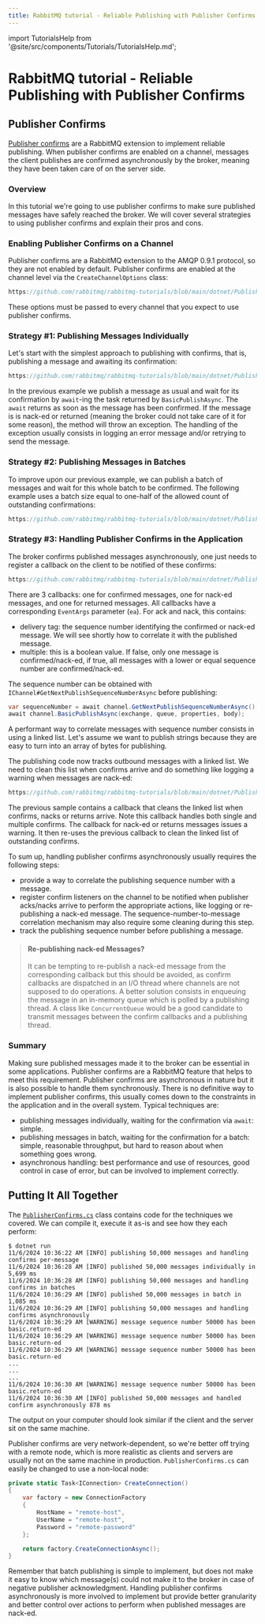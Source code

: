 ```yaml
---
title: RabbitMQ tutorial - Reliable Publishing with Publisher Confirms
---
```

<!--
Copyright (c) 2005-2024 Broadcom. All Rights Reserved. The term "Broadcom" refers to Broadcom Inc. and/or its subsidiaries.

All rights reserved. This program and the accompanying materials
are made available under the terms of the under the Apache License,
Version 2.0 (the "License”); you may not use this file except in compliance
with the License. You may obtain a copy of the License at

https://www.apache.org/licenses/LICENSE-2.0

Unless required by applicable law or agreed to in writing, software
distributed under the License is distributed on an "AS IS" BASIS,
WITHOUT WARRANTIES OR CONDITIONS OF ANY KIND, either express or implied.
See the License for the specific language governing permissions and
limitations under the License.
-->

import TutorialsHelp from '@site/src/components/Tutorials/TutorialsHelp.md';

# RabbitMQ tutorial - Reliable Publishing with Publisher Confirms

## Publisher Confirms

<TutorialsHelp/>

[Publisher confirms](/docs/confirms#publisher-confirms) are a RabbitMQ
extension to implement reliable publishing. When publisher confirms are enabled
on a channel, messages the client publishes are confirmed asynchronously by the
broker, meaning they have been taken care of on the server side.


### Overview

In this tutorial we're going to use publisher confirms to make sure published
messages have safely reached the broker. We will cover several strategies to
using publisher confirms and explain their pros and cons.


### Enabling Publisher Confirms on a Channel

Publisher confirms are a RabbitMQ extension to the AMQP 0.9.1 protocol, so they
are not enabled by default. Publisher confirms are enabled at the channel level
via the `CreateChannelOptions` class:

```csharp reference
https://github.com/rabbitmq/rabbitmq-tutorials/blob/main/dotnet/PublisherConfirms/PublisherConfirms.cs#L9-L15
```

These options must be passed to every channel that you expect to use publisher
confirms.

### Strategy #1: Publishing Messages Individually

Let's start with the simplest approach to publishing with confirms, that is,
publishing a message and awaiting its confirmation:

```csharp reference
https://github.com/rabbitmq/rabbitmq-tutorials/blob/main/dotnet/PublisherConfirms/PublisherConfirms.cs#L57-L68
```

In the previous example we publish a message as usual and wait for its
confirmation by `await`-ing the task returned by `BasicPublishAsync`. The
`await` returns as soon as the message has been confirmed. If the message is is
nack-ed or returned (meaning the broker could not take care of it for some
reason), the method will throw an exception. The handling of the exception
usually consists in logging an error message and/or retrying to send the
message.


### Strategy #2: Publishing Messages in Batches

To improve upon our previous example, we can publish a batch of messages and
wait for this whole batch to be confirmed. The following example uses a batch
size equal to one-half of the allowed count of outstanding confirmations:

```csharp reference
https://github.com/rabbitmq/rabbitmq-tutorials/blob/main/dotnet/PublisherConfirms/PublisherConfirms.cs#L92-L132
```


### Strategy #3: Handling Publisher Confirms in the Application

The broker confirms published messages asynchronously, one just needs to
register a callback on the client to be notified of these confirms:

```csharp reference
https://github.com/rabbitmq/rabbitmq-tutorials/blob/main/dotnet/PublisherConfirms/PublisherConfirms.cs#L204-L227
```

There are 3 callbacks: one for confirmed messages, one for nack-ed messages,
and one for returned messages. All callbacks have a corresponding `EventArgs`
parameter (`ea`). For ack and nack, this contains:

 * delivery tag: the sequence number identifying the confirmed or nack-ed
 message. We will see shortly how to correlate it with the published message.
 * multiple: this is a boolean value. If false, only one message is
 confirmed/nack-ed, if true, all messages with a lower or equal sequence number
 are confirmed/nack-ed.

The sequence number can be obtained with `IChannel#GetNextPublishSequenceNumberAsync` before
publishing:

```csharp
var sequenceNumber = await channel.GetNextPublishSequenceNumberAsync();
await channel.BasicPublishAsync(exchange, queue, properties, body);
```

A performant way to correlate messages with sequence number consists in using a
linked list. Let's assume we want to publish strings because they are easy to
turn into an array of bytes for publishing.

The publishing code now tracks outbound messages with a linked list. We need to
clean this list when confirms arrive and do something like logging a warning
when messages are nack-ed:

```csharp reference
https://github.com/rabbitmq/rabbitmq-tutorials/blob/main/dotnet/PublisherConfirms/PublisherConfirms.cs#L155-L202
```

The previous sample contains a callback that cleans the linked list when
confirms, nacks or returns arrive. Note this callback handles both single and
multiple confirms. The callback for nack-ed or returns messages issues a
warning. It then re-uses the previous callback to clean the linked list of
outstanding confirms.

To sum up, handling publisher confirms asynchronously usually requires the
following steps:

 * provide a way to correlate the publishing sequence number with a message.
 * register confirm listeners on the channel to be notified when
 publisher acks/nacks arrive to perform the appropriate actions, like
 logging or re-publishing a nack-ed message. The sequence-number-to-message
 correlation mechanism may also require some cleaning during this step.
 * track the publishing sequence number before publishing a message.

> #### Re-publishing nack-ed Messages?
>
> It can be tempting to re-publish a nack-ed message from the corresponding
> callback but this should be avoided, as confirm callbacks are
> dispatched in an I/O thread where channels are not supposed
> to do operations. A better solution consists in enqueuing the message in an in-memory
> queue which is polled by a publishing thread. A class like `ConcurrentQueue`
> would be a good candidate to transmit messages between the confirm callbacks
> and a publishing thread.

### Summary

Making sure published messages made it to the broker can be essential in some
applications. Publisher confirms are a RabbitMQ feature that helps to meet this
requirement. Publisher confirms are asynchronous in nature but it is also
possible to handle them synchronously. There is no definitive way to implement
publisher confirms, this usually comes down to the constraints in the
application and in the overall system. Typical techniques are:

* publishing messages individually, waiting for the confirmation via
`await`: simple.
* publishing messages in batch, waiting for the confirmation for
a batch: simple, reasonable throughput, but hard to reason about when something
goes wrong.
* asynchronous handling: best performance and use of resources, good control in
case of error, but can be involved to implement correctly.

## Putting It All Together

The [`PublisherConfirms.cs`](https://github.com/rabbitmq/rabbitmq-tutorials/blob/main/dotnet/PublisherConfirms/PublisherConfirms.cs)
class contains code for the techniques we covered. We can compile it, execute it as-is and
see how they each perform:

```shell
$ dotnet run
11/6/2024 10:36:22 AM [INFO] publishing 50,000 messages and handling confirms per-message
11/6/2024 10:36:28 AM [INFO] published 50,000 messages individually in 5,699 ms
11/6/2024 10:36:28 AM [INFO] publishing 50,000 messages and handling confirms in batches
11/6/2024 10:36:29 AM [INFO] published 50,000 messages in batch in 1,085 ms
11/6/2024 10:36:29 AM [INFO] publishing 50,000 messages and handling confirms asynchronously
11/6/2024 10:36:29 AM [WARNING] message sequence number 50000 has been basic.return-ed
11/6/2024 10:36:29 AM [WARNING] message sequence number 50000 has been basic.return-ed
11/6/2024 10:36:29 AM [WARNING] message sequence number 50000 has been basic.return-ed
...
...
...
11/6/2024 10:36:30 AM [WARNING] message sequence number 50000 has been basic.return-ed
11/6/2024 10:36:30 AM [INFO] published 50,000 messages and handled confirm asynchronously 878 ms
```

The output on your computer should look similar if the client and the server
sit on the same machine.

Publisher confirms are very network-dependent, so we're better off trying with
a remote node, which is more realistic as clients and servers are usually not
on the same machine in production. `PublisherConfirms.cs` can easily be changed
to use a non-local node:

```csharp
private static Task<IConnection> CreateConnection()
{
    var factory = new ConnectionFactory
    {
        HostName = "remote-host",
        UserName = "remote-host",
        Password = "remote-password"
    };

    return factory.CreateConnectionAsync();
}
```

Remember that batch publishing is simple to implement, but does not make it
easy to know which message(s) could not make it to the broker in case of
negative publisher acknowledgment. Handling publisher confirms asynchronously
is more involved to implement but provide better granularity and better control
over actions to perform when published messages are nack-ed.
